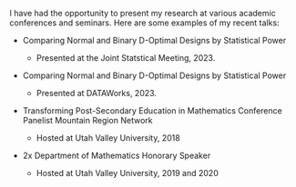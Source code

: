 I have had the opportunity to present my research at various academic conferences and seminars. Here are some examples of my recent talks:

- Comparing Normal and Binary D-Optimal Designs by Statistical Power
  - Presented at the Joint Statstical Meeting, 2023.

- Comparing Normal and Binary D-Optimal Designs by Statistical Power
  - Presented at DATAWorks, 2023.
    
- Transforming Post-Secondary Education in Mathematics Conference Panelist Mountain Region Network
  - Hosted at Utah Valley University, 2018
    
- 2x Department of Mathematics Honorary Speaker
  - Hosted at Utah Valley University, 2019 and 2020

